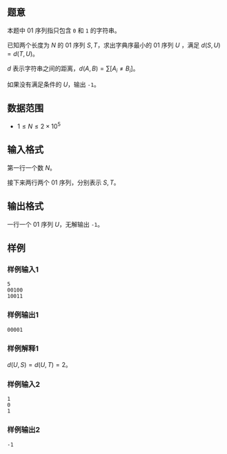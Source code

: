 ## 题意 

本题中 $01$ 序列指只包含 `0` 和 `1` 的字符串。

已知两个长度为 $N$ 的 $01$ 序列 $S,T$，求出字典序最小的 $01$ 序列 $U$ ，满足 $d(S,U)=d(T,U)$。

$d$ 表示字符串之间的距离，$d(A,B)=\sum [A_i\ne B_i]$。 

如果没有满足条件的 $U$，输出 `-1`。

## 数据范围

- $1\le N\le 2\times 10^5$

## 输入格式

第一行一个数 $N$。

接下来两行两个 $01$ 序列，分别表示 $S,T$。

## 输出格式

一行一个 $01$ 序列 $U$，无解输出 `-1`。

## 样例

### 样例输入1

```
5
00100
10011
```

### 样例输出1

```
00001
```

### 样例解释1

$d(U,S)=d(U,T)=2$。

### 样例输入2

```
1
0
1
```

### 样例输出2

```
-1
```